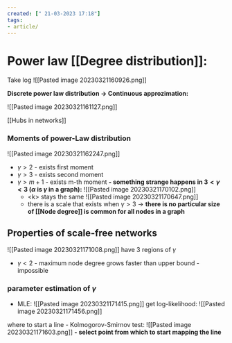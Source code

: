 ```yaml
---
created: [" 21-03-2023 17:18"]
tags:
- article/
---
```


# Power law [[Degree distribution]]:
Take log
![[Pasted image 20230321160926.png]]

**Discrete power law distribution $\to$ Continuous approzimation:**

![[Pasted image 20230321161127.png]]

[[Hubs in networks]]


### Moments of power-Law distribution
![[Pasted image 20230321162247.png]]
- $\gamma > 2$ - exists first moment
- $\gamma > 3$ - exists second moment
- $\gamma > m + 1$ -  exists m-th moment
**- something strange happens in $3 < \gamma < 3$ ($\alpha$ is $\gamma$ in a graph):**
	![[Pasted image 20230321170102.png]]
	- \<k>  stays the  same
	![[Pasted image 20230321170647.png]]
	- there is a scale that exists when $\gamma > 3 \ \to$ **there is no particular size of [[Node degree]] is common for all nodes in a graph**

## Properties of scale-free networks
![[Pasted image 20230321171008.png]]
have 3 regions of $\gamma$
- $\gamma < 2$ - maximum node degree grows faster than upper bound - impossible

### parameter estimation of $\gamma$
- MLE:
	![[Pasted image 20230321171415.png]]
	get log-likelihood:
	![[Pasted image 20230321171456.png]]


where to start a line - Kolmogorov-Smirnov test:
![[Pasted image 20230321171603.png]]
**- select point from which to start mapping the line**
